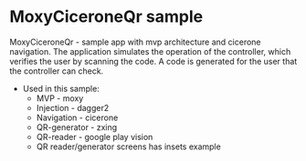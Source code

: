 # MoxyCiceroneQr sample

MoxyCiceroneQr - sample app with mvp architecture and cicerone navigation.
The application simulates the operation of the controller, which verifies the user by scanning the code.
A code is generated for the user that the controller can check.

- Used in this sample:
    * MVP - moxy
    * Injection - dagger2
    * Navigation - cicerone
    * QR-generator - zxing
    * QR-reader - google play vision
    * QR reader/generator screens has insets example